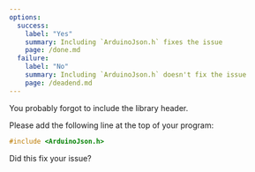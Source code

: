 ```yaml
---
options:
  success:
    label: "Yes"
    summary: Including `ArduinoJson.h` fixes the issue
    page: /done.md
  failure:
    label: "No"
    summary: Including `ArduinoJson.h` doesn't fix the issue
    page: /deadend.md
---
```


You probably forgot to include the library header.

Please add the following line at the top of your program:

```c++
#include <ArduinoJson.h>
```

Did this fix your issue?